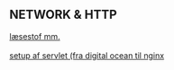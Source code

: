 ## NETWORK & HTTP 

[læsestof mm.](https://datsoftlyngby.github.io/dat3sem2019Spring/Modul1/Week2/)  
<br>
[setup af servlet (fra digital ocean til nginx](https://docs.google.com/document/d/1pP1eLz1r-gxPhzzZcEyhQMKIiv_kxFkQKZu_XC8IjFg/edit)

